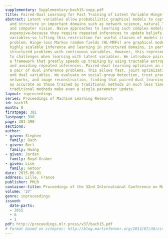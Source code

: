 ```yaml
---
supplementary: Supplementary:bach15-supp.pdf
title: Paired-Dual Learning for Fast Training of Latent Variable Hinge-Loss MRFs
abstract: Latent variables allow probabilistic graphical models to capture nuance
  and structure in important domains such as network science, natural language processing,
  and computer vision. Naive approaches to learning such complex models can be prohibitively
  expensive—because they require repeated inferences to update beliefs about latent
  variables—so lifting this restriction for useful classes of models is an important
  problem. Hinge-loss Markov random fields (HL-MRFs) are graphical models that allow
  highly scalable inference and learning in structured domains, in part by representing
  structured problems with continuous variables. However, this representation leads
  to challenges when learning with latent variables. We introduce paired-dual learning,
  a framework that greatly speeds up training by using tractable entropy surrogates
  and avoiding repeated inferences. Paired-dual learning optimizes an objective with
  a pair of dual inference problems. This allows fast, joint optimization of parameters
  and dual variables. We evaluate on social-group detection, trust prediction in social
  networks, and image reconstruction, finding that paired-dual learning trains models
  as accurate as those trained by traditional methods in much less time, often before
  traditional methods make even a single parameter update.
layout: inproceedings
series: Proceedings of Machine Learning Research
id: bach15
month: 0
firstpage: 381
lastpage: 390
page: 381-390
sections: 
author:
- given: Stephen
  family: Bach
- given: Bert
  family: Huang
- given: Jordan
  family: Boyd-Graber
- given: Lise
  family: Getoor
date: 2015-06-01
address: Lille, France
publisher: PMLR
container-title: Proceedings of the 32nd International Conference on Machine Learning
volume: '37'
genre: inproceedings
issued:
  date-parts:
  - 2015
  - 6
  - 1
pdf: http://proceedings.mlr.press/v37/bach15.pdf
# Format based on citeproc: http://blog.martinfenner.org/2013/07/30/citeproc-yaml-for-bibliographies/
---
```


